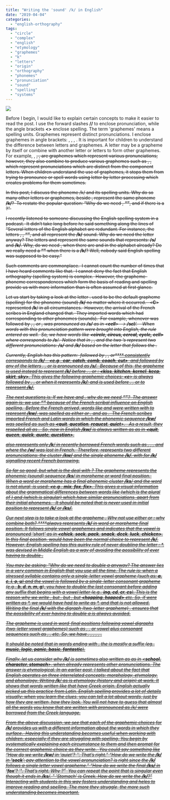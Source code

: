 ```yaml
---
title: "Writing the 'sound' /k/ in English"
date: "2019-04-04"
categories: 
  - "english-orthography"
tags: 
  - "circle"
  - "complex"
  - "english"
  - "etymology"
  - "graphemes"
  - "k"
  - "letters"
  - "origin"
  - "orthography"
  - "phonemes"
  - "pronunciation"
  - "sound"
  - "spelling"
  - "systems"
---
```


![](images/image-2.png)

Before I begin, I would like to explain certain concepts to make it easier to read the post. I use the forward slashes **//** to enclose pronunciation, while the angle brackets **<>** enclose spelling. The term 'graphemes' means a spelling units. Graphemes represent distinct pronunciations. I enclose graphemes in angle brackets: **<ck>**, **<c>**, **<k>**, **<qu>**. It is important for children to understand the difference between letters and graphemes. A letter may be a grapheme by itself or combine with another letter or letters to form other graphemes. For example, **<c>**, **<s>**, **<k>**, **<h>** are graphemes which represent various pronunciations; however, they also combine to produce various graphemes such as **<ch>**, **<sh>**, **<ck>** which represent pronunciations which are distinct from the component letters. When children understand the use of graphemes, it stops them from trying to pronounce or spell words using letter by letter processing which creates problems for them sometimes.

In this post, I discuss the phoneme /k/ and its spelling units. Why do so many other letters or graphemes, beside **<k>**, represent the same phoneme **/k/**?  To restate the popular question: “Why do we need **<c>**, **<q>**, and **<x>** if there is a **<k>**?” 

I recently listened to someone discussing the English spelling system in a podcast.  It didn’t take long before he said something along the lines of “Several letters of the English alphabet are redundant. For instance, the letters **<c>**, **<k>**, **<q>**, and **<x>** all represent the **/k/** sound. Why do we need the letter **<c>** anyway? The letters **<s>** and **<k>** represent the same sounds that **<c>** represents: **/s/** and **/k/**. Why, do we need **<x>**, when there are **<k>** and **<s>** in the alphabet already? Do we really need a **<q>** when there is a **/k/**? Well, nobody said English spelling was supposed to be easy.”

Such comments are commonplace.  I cannot count the number of times that I have heard comments like that.  I cannot deny the fact that English orthography (spelling system) is complex.  However, the grapheme-phoneme correspondences which form the basis of reading and spelling provide us with more information than is often assumed at first glance.

Let us start by taking a look at the letter **<c>**. **<C>** used to be the default grapheme (spelling) for the phoneme (sound) **/k/** no matter where it occurred.   <**C**\> represented **/k**/ in all circumstances.  However, the arrival of the French scribes in England changed that.  They imported words which had **<c>** corresponding to other phonemes (sounds).  For example, whenever **<c>** was followed by **<e>**, **<i>**, or **<y>**, **<c>** was pronounced as **/s/** as in <**cell**\> --> **/sɛl**/.    When words with this pronunciation pattern were brought into English, the rule entered as well.  So, we have words like **<circle, circus, cereal, cycle, cell>** where **<c>** corresponds to **/s**/.  Notice that in **<circle>**, **<circus>**, and **<cycle>** the two **<c>**’s represent two different pronunciations: **/s/** and **/k/** based on the letter that follows the **<c>**.

Currently, English has this pattern:  **<c>** followed by **<a>**, **<o>**, or**<u>** consistently corresponds to **/k/** - **<e.g**., **car**, **catch**, **comb**, **coach**, **cut>**  and **<c>** followed by any of the letters **<i>**, **<e>**, or **<y>** is pronounced as **/s/**.  Because of this, the grapheme **<k>** is used instead to represent **/k/** before **<e>**, **<i>**, or **<y>**: **<kiss**, **kitchen**, **kernel**, **keep**, **skirt**, **sky>**. This gives the following graphemic choices: **<c**\> is always followed by **<a>**, **<o>**, or **<u>** when it represents **/k/**; and **<k>** is used before **<e>**, **<i>**, or **<y>** to represent **/k/**.

The next questions is: If we have **<c>** and **<k>**, why do we need **<q>**?  The answer again is: we use **<q>** because of the French scribal influence on English spelling.  Before the French arrived, words like **<queen>** and **<quick>** were written with **<cw>** to represent **/kw/**. **<queen>** was spelled as either **<cwene>** or **<cween>**, and **<quick>** as **<cwic>**.  The French scribes imported French and Latin words in which the phonemic sequence **/kw/** was spelled as **<qu>** such as **<quit**, **question**, **request**, **quiet**\>.   As a result, they respelled all **<cw>** as **<qu>**.  So, now in English **/kw/** is always written as **<qu>** as in **<quit**, **queen**, **quick**, **quote**, **question>**.

**<Qu>** also represents only **/k**/ in recently borrowed French words such as **<antique>**, **<critique>**, **<boutique>**, and **<queue>** where the **/w/** was lost in French.  Therefore, <qu> represents two different pronunciations: the cluster **/kw/** and the single phoneme **/k/**, with **<qu>** for **/k/** signalling recent French borrowing.

So far so good, but what is the deal with **<x>**? The grapheme **<x>** represents the phonemic (sound) sequence **/ks**/ in morpheme or word final position.  When a word or morpheme has a final phonemic cluster **/ks**/ and the word is not plural, **<x>** is used: **<e.g**., **mix**, **fox**, **fix>**. This gives a visual information about the grammatical differences between words like **<socks>** (which is the plural of **<sock>**) and **<fox>** (which is singular) which have similar pronunciations, apart from their initial phonemes.   It should be noted that **<x>** is never used in initial position to represent **/k/** or **/ks/**.

Our next step is to take a look at the grapheme **<ck>**. Why not use either <c> or <k>: why combine both? **<Ck>**always represents /**k/** in word or morpheme final position. It follows single vowel graphemes and indicates that the vowel is pronounced ‘short’ as in **<chick**, **sock**, **pack**, **snack**, **deck**, **luck**, **chicken>**. In this final position, **<k>** would have been the normal choice to represent **/k/**. However, English spelling has this quirky rule of never doubling the letter <k>: \*<kk>. <ck> was devised in Middle English as a way of avoiding the possibility of ever having to double **<k>**.

You may be asking: "Why do we need to double a **<k>** anyway? The answer lies in a very common in English that you use all the time. The rule is: when a stressed syllable contains only a single-letter vowel grapheme (such as: **a, e, i, o, u**) and the vowel is followed by a single-letter consonant grapheme (e.g., **b, d, n, m, g**), you have to double the last consonant before adding any suffix that begins with a vowel letter (e.g., **ing, ed, er, es**). This is the reason why we write **<sit>**, but **<sitting>**, **<run>** but **<running>**, **<hop>** but **<hopping, hopped>** etc. So, if **<pick>** were written as \***<pik>**, we would have had to write **<picking>** as \***<pikking>**, and that is not allowed. Writing the final **/k/** with the digraph (two-letter grapheme) **<ck>**, ensures that the possibility of ever having to double a **<k>** is always avoided.

The grapheme **<k>** is used in word-final positions following vowel digraphs (two-letter vowel graphemes) such as **<oo>**, **<ee>**, **<ea>** or vowel plus consonant sequences such as **<ar>**, **<al>** **<an>**, etc. So, we have **<bark>**, **<stalk>**, **<bank>**, **<cook>**, **<week>**, **<beak>**.

It should be noted that in words ending with **<ic>**, the **<ic>** is mostly a suffix (eg., **music, logic, panic, basic, fantastic**).

Finally, let us consider why **/k/** is sometimes also written as **<ch>** as in <**school, character, stomach**\>, when **<ch>** already represents other pronunciations. The answer is etymological. In an earlier post, I talked about the fact that English operates on three interrelated concepts: morphology, etymology, and phonology. Writing **/k**/ as **<ch>** is etymology (history and origin) at work. It shows that words written like that have Greek origin. English actually picked up this practice from Latin. English spelling provides a lot of details visually: when you learn the clues, you can tell a lot about words, just by how they are written, how they look. You will not have to guess that almost all the words you know that are written with <ch> pronounced as /k/ were borrowed from the Greek language.

From the above discussion, we see that each of the graphemic choices for **/k/** provides us with a different information about the words in which they surface.  Having this understanding becomes useful when working with children, especially if they are struggling with spelling. You begin by systematically explaining each circumstance to them and then prompt for the correct graphemic choice as they write.  You could say something like “How do we write **/kw/** in 'quiet'? '**<Qu>**'. That’s right.” “How do we write the **/k/** in **‘sock**’; pay attention to the vowel pronunciation? **<ck>** is right since the **/k/** follows a single letter vowel grapheme.” “How do we write the final **/ks/** in **‘fox**’? '**<x>'**. That’s right. Why **<x>**?”  You can repeat the point that **<fox>** is singular even though it ends in **/ks**/. " 'Stomach' is Greek. How do we write the **/k/**?" Interacting with students in this way fosters understanding and helps to improve reading and spelling. The more they struggle, the more such understanding becomes important.
